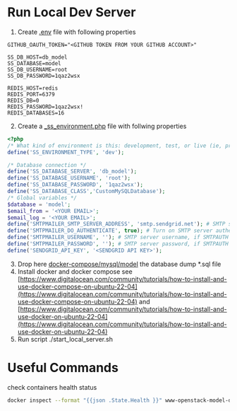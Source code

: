 Run Local Dev Server
====================

1. Create [.env](.env) file with following properties
```dotenv
GITHUB_OAUTH_TOKEN="<GITHUB TOKEN FROM YOUR GITHUB ACCOUNT>"

SS_DB_HOST=db_model
SS_DATABASE=model
SS_DB_USERNAME=root
SS_DB_PASSWORD=1qaz2wsx

REDIS_HOST=redis
REDIS_PORT=6379
REDIS_DB=0
REDIS_PASSWORD=1qaz2wsx!
REDIS_DATABASES=16
```
2. Create a [_ss_environment.php](_ss_environment.php) file with follwing properties
```php
<?php
/* What kind of environment is this: development, test, or live (ie, production)? */
define('SS_ENVIRONMENT_TYPE', 'dev');

/* Database connection */
define('SS_DATABASE_SERVER', 'db_model');
define('SS_DATABASE_USERNAME', 'root');
define('SS_DATABASE_PASSWORD', '1qaz2wsx');
define('SS_DATABASE_CLASS','CustomMySQLDatabase');
/* Global variables */
$database = 'model';
$email_from = '<YOUR EMAIL>';
$email_log = '<YOUR EMAIL>';
define('SMTPMAILER_SMTP_SERVER_ADDRESS', 'smtp.sendgrid.net'); # SMTP server address
define('SMTPMAILER_DO_AUTHENTICATE', true); # Turn on SMTP server authentication. Set to false for an anonymous connection
define('SMTPMAILER_USERNAME', ''); # SMTP server username, if SMTPAUTH == true
define('SMTPMAILER_PASSWORD', ''); # SMTP server password, if SMTPAUTH == true
define('SENDGRID_API_KEY', '<SENDGRID API KEY>');
```
3. Drop here  [docker-compose/mysql/model](docker-compose/mysql/model) the database dump *.sql file
4. Install docker and docker compose see 
   [https://www.digitalocean.com/community/tutorials/how-to-install-and-use-docker-compose-on-ubuntu-22-04](https://www.digitalocean.com/community/tutorials/how-to-install-and-use-docker-compose-on-ubuntu-22-04) and [https://www.digitalocean.com/community/tutorials/how-to-install-and-use-docker-on-ubuntu-22-04](https://www.digitalocean.com/community/tutorials/how-to-install-and-use-docker-on-ubuntu-22-04)
5. Run script ./start_local_server.sh

Useful Commands
===============

check containers health status

````bash
docker inspect --format "{{json .State.Health }}" www-openstack-model-db-local | jq '.
````

